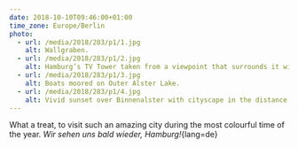 ```yaml
---
date: 2018-10-10T09:46:00+01:00
time_zone: Europe/Berlin
photo:
  - url: /media/2018/283/p1/1.jpg
    alt: Wallgraben.
  - url: /media/2018/283/p1/2.jpg
    alt: Hamburg’s TV Tower taken from a viewpoint that surrounds it with red leaves.
  - url: /media/2018/283/p1/3.jpg
    alt: Boats moored on Outer Alster Lake.
  - url: /media/2018/283/p1/4.jpg
    alt: Vivid sunset over Binnenalster with cityscape in the distance.
---
```


What a treat, to visit such an amazing city during the most colourful time of the year. _Wir sehen uns bald wieder, Hamburg!_{lang=de}
